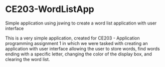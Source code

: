 # CE203-WordListApp
Simple application using jswing to create a word list application with user interface  
  
This is a very simple application, created for CE203 - Application programming assignment 1 in which we were tasked with creating an application with user interface allowing the user to store words, find words ending with a specific letter, changing the color of the display box, and clearing the word list.  
